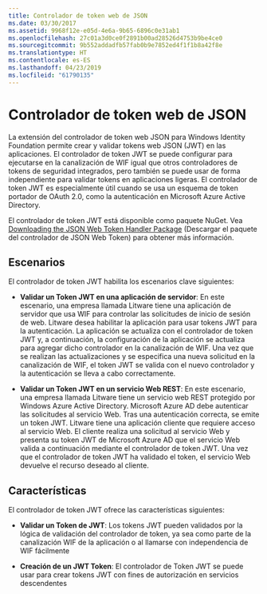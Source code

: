 ```yaml
---
title: Controlador de token web de JSON
ms.date: 03/30/2017
ms.assetid: 9968f12e-e05d-4e6a-9b65-6896c0e31ab1
ms.openlocfilehash: 27c01a3d0ce0f2891b00ad28526d4753b9be4ce0
ms.sourcegitcommit: 9b552addadfb57fab0b9e7852ed4f1f1b8a42f8e
ms.translationtype: HT
ms.contentlocale: es-ES
ms.lasthandoff: 04/23/2019
ms.locfileid: "61790135"
---
```

# <a name="json-web-token-handler"></a>Controlador de token web de JSON
La extensión del controlador de token web JSON para Windows Identity Foundation permite crear y validar tokens web JSON (JWT) en las aplicaciones. El controlador de token JWT se puede configurar para ejecutarse en la canalización de WIF igual que otros controladores de tokens de seguridad integrados, pero también se puede usar de forma independiente para validar tokens en aplicaciones ligeras. El controlador de token JWT es especialmente útil cuando se usa un esquema de token portador de OAuth 2.0, como la autenticación en Microsoft Azure Active Directory.  
  
 El controlador de token JWT está disponible como paquete NuGet. Vea [Downloading the JSON Web Token Handler Package](../../../docs/framework/security/downloading-the-json-web-token-handler-package.md) (Descargar el paquete del controlador de JSON Web Token) para obtener más información.  
  
## <a name="scenarios"></a>Escenarios  
 El controlador de token JWT habilita los escenarios clave siguientes:  
  
- **Validar un Token JWT en una aplicación de servidor**: En este escenario, una empresa llamada Litware tiene una aplicación de servidor que usa WIF para controlar las solicitudes de inicio de sesión de web. Litware desea habilitar la aplicación para usar tokens JWT para la autenticación. La aplicación se actualiza con el controlador de token JWT y, a continuación, la configuración de la aplicación se actualiza para agregar dicho controlador en la canalización de WIF. Una vez que se realizan las actualizaciones y se especifica una nueva solicitud en la canalización de WIF, el token JWT se valida con el nuevo controlador y la autenticación se lleva a cabo correctamente.  
  
- **Validar un Token JWT en un servicio Web REST**: En este escenario, una empresa llamada Litware tiene un servicio web REST protegido por Windows Azure Active Directory. Microsoft Azure AD debe autenticar las solicitudes al servicio Web. Tras una autenticación correcta, se emite un token JWT. Litware tiene una aplicación cliente que requiere acceso al servicio Web. El cliente realiza una solicitud al servicio Web y presenta su token JWT de Microsoft Azure AD que el servicio Web valida a continuación mediante el controlador de token JWT. Una vez que el controlador de token JWT ha validado el token, el servicio Web devuelve el recurso deseado al cliente.  
  
## <a name="features"></a>Características  
 El controlador de token JWT ofrece las características siguientes:  
  
- **Validar un Token de JWT**: Los tokens JWT pueden validados por la lógica de validación del controlador de token, ya sea como parte de la canalización WIF de la aplicación o al llamarse con independencia de WIF fácilmente  
  
- **Creación de un JWT Token**: El controlador de Token JWT se puede usar para crear tokens JWT con fines de autorización en servicios descendentes
